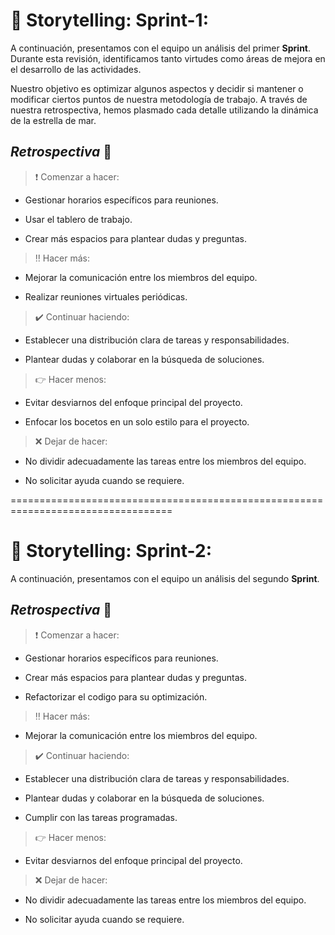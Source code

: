# :pushpin: Storytelling: Sprint-1:

A continuación, presentamos con el equipo un análisis del primer **Sprint**. Durante esta revisión, identificamos tanto virtudes como áreas de mejora en el desarrollo de las actividades. 

Nuestro objetivo es optimizar algunos aspectos y decidir si mantener o modificar ciertos puntos de nuestra metodología de trabajo. A través de nuestra retrospectiva, hemos plasmado cada detalle utilizando la dinámica de la estrella de mar.


## *Retrospectiva* :memo:

> :heavy_exclamation_mark: Comenzar a hacer:  

* Gestionar horarios específicos para reuniones.

* Usar el tablero de trabajo.

* Crear más espacios para plantear dudas y preguntas.

> :bangbang: Hacer más:

* Mejorar la comunicación entre los miembros del equipo.

* Realizar reuniones virtuales periódicas.

> :heavy_check_mark: Continuar haciendo:

* Establecer una distribución clara de tareas y responsabilidades.

* Plantear dudas y colaborar en la búsqueda de soluciones.

> :point_right: Hacer menos:

* Evitar desviarnos del enfoque principal del proyecto.

* Enfocar los bocetos en un solo estilo para el proyecto.

> :x: Dejar de hacer:

* No dividir adecuadamente las tareas entre los miembros del equipo.

* No solicitar ayuda cuando se requiere.


==================================================================================

# :pushpin: Storytelling: Sprint-2:

A continuación, presentamos con el equipo un análisis del segundo **Sprint**.

## *Retrospectiva* :memo:

> :heavy_exclamation_mark: Comenzar a hacer:  

* Gestionar horarios específicos para reuniones.

* Crear más espacios para plantear dudas y preguntas.

* Refactorizar el codigo para su optimización.

> :bangbang: Hacer más:

* Mejorar la comunicación entre los miembros del equipo.


> :heavy_check_mark: Continuar haciendo:

* Establecer una distribución clara de tareas y responsabilidades.

* Plantear dudas y colaborar en la búsqueda de soluciones.

* Cumplir con las tareas programadas.

> :point_right: Hacer menos:

* Evitar desviarnos del enfoque principal del proyecto.


> :x: Dejar de hacer:

* No dividir adecuadamente las tareas entre los miembros del equipo.

* No solicitar ayuda cuando se requiere.